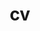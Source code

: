 ---
layout: cv
permalink: /cv/
title: cv
nav: false
nav_order: 4
cv_pdf: 1pgResumeDiploma.pdf
description: Click the icon for my 2023 resume.
toc:
  sidebar: left
---